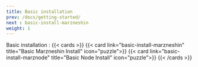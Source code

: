 ```yaml
---
title: Basic installation
prev: /docs/getting-started/
next : basic-install-marzneshin
weight: 1
---
```

Basic installation :
{{< cards >}}
    {{< card link="basic-install-marzneshin" title="Basic Marzneshin Install" icon="puzzle">}}
    {{< card link="basic-install-marznode" title="Basic Node Install" icon="puzzle">}}
{{< /cards >}}